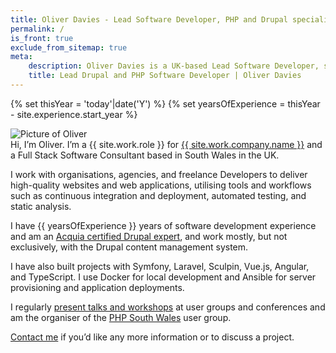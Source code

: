 ```yaml
---
title: Oliver Davies - Lead Software Developer, PHP and Drupal specialist
permalink: /
is_front: true
exclude_from_sitemap: true
meta:
    description: Oliver Davies is a UK-based Lead Software Developer, specialising in Drupal, PHP, and JavaScript.
    title: Lead Drupal and PHP Software Developer | Oliver Davies
---
```


{% set thisYear = 'today'|date('Y') %}
{% set yearsOfExperience = thisYear - site.experience.start_year %}

<div class="markdown" markdown="1">
<div class="mb-4 w-32"><img src="{{ site.avatar.path }}" alt="Picture of Oliver" class="rounded-full border border-gray"></div>
Hi, I’m Oliver. I’m a {{ site.work.role }} for <a href="{{ site.work.company.url }}?utm_source=oliverdavies.uk&amp;utm_medium=about">{{ site.work.company.name }}</a> and a Full Stack Software Consultant based in South Wales in the UK.

I work with organisations, agencies, and freelance Developers to deliver high-quality websites and web applications, utilising tools and workflows such as continuous integration and deployment, automated testing, and static analysis.

I have {{ yearsOfExperience }} years of software development experience and am an <a href="https://certification.acquia.com/user/4540">Acquia certified Drupal expert</a>, and work mostly, but not exclusively, with the Drupal content management system.

I have also built projects with Symfony, Laravel, Sculpin, Vue.js, Angular, and TypeScript. I use Docker for local development and Ansible for server provisioning and application deployments.

I regularly <a href="/talks">present talks and workshops</a> at user groups and conferences and am the organiser of the <a href="https://www.phpsouthwales.uk">PHP South Wales</a> user group.

<a href="/contact">Contact me</a> if you’d like any more information or to discuss a project.
</div>
